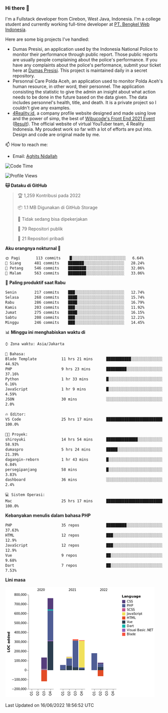 ### Hi there 👋
I'm a Fullstack developer from Cirebon, West Java, Indonesia. I'm a college student and currently working full-time developer at [PT. Bengkel Web Indonesia](https://github.com/PT-Bengkel-Web-Indonesia).

Here are some big projects I've handled:
- Dumas Presisi, an application used by the Indonesia National Police to monitor their performance through public report. Those public reports are usually people complaining about the police's performance. If you have any complaints about the police's performance, submit your ticket here at [Dumas Presisi](https://dumaspresisi.polri.go.id/dumaspro). This project is maintained daily in a secret repository.
- Personnal Care Polda Aceh, an application used to monitor Polda Aceh's human resource, in other word, their personnel. The application consisting the statistic to give the admin an insight about what action needs to be done in the future based on the data given. The data includes personnel's health, title, and death. It is a private project so I couldn't give any examples.
- [4Reality.id](https://4reality.id), a company profile website designed and made using love and the power of simp, the best of [Wibucode's Front End 2021 Event](https://github.com/wibucode02/submision-event-frontend-2021) ([Result](https://github.com/wibucode02/top-5-pemenang-event-front-end-wibucode-2021)). The official website of virtual YouTuber team, 4 Reality Indonesia. My proudest work so far with a lot of efforts are put into. Design and code are original made by me.

📫 How to reach me:
- Email: [Aghits Nidallah](mailto:yourlovelydev@gmail.com)

<!--START_SECTION:waka-->
![Code Time](http://img.shields.io/badge/Code%20Time-0%20secs-blue)

![Profile Views](http://img.shields.io/badge/Profil%20dilihat-0-blue)

**🐱 Dataku di GitHub** 

> 🏆 1,259 Kontribusi pada 2022
 > 
> 📦 1.1 MB Digunakan di GitHub Storage 
 > 
> 🚫 Tidak sedang bisa dipekerjakan
 > 
> 📜 79 Repositori publik 
 > 
> 🔑 21 Repositori pribadi  
 > 
**Aku orangnya nokturnal 🦉** 

```text
🌞 Pagi       113 commits    █░░░░░░░░░░░░░░░░░░░░░░░░   6.64% 
🌆 Siang      481 commits    ███████░░░░░░░░░░░░░░░░░░   28.24% 
🌃 Petang     546 commits    ████████░░░░░░░░░░░░░░░░░   32.06% 
🌙 Malam      563 commits    ████████░░░░░░░░░░░░░░░░░   33.06%

```
📅 **Paling produktif saat Rabu** 

```text
Senin        217 commits    ███░░░░░░░░░░░░░░░░░░░░░░   12.74% 
Selasa       268 commits    ████░░░░░░░░░░░░░░░░░░░░░   15.74% 
Rabu         286 commits    ████░░░░░░░░░░░░░░░░░░░░░   16.79% 
Kamis        203 commits    ███░░░░░░░░░░░░░░░░░░░░░░   11.92% 
Jumat        275 commits    ████░░░░░░░░░░░░░░░░░░░░░   16.15% 
Sabtu        208 commits    ███░░░░░░░░░░░░░░░░░░░░░░   12.21% 
Minggu       246 commits    ███░░░░░░░░░░░░░░░░░░░░░░   14.45%

```


📊 **Minggu ini menghabiskan waktu di** 

```text
⌚︎ Zona waktu: Asia/Jakarta

💬 Bahasa: 
Blade Template           11 hrs 21 mins      ███████████░░░░░░░░░░░░░░   44.92% 
PHP                      9 hrs 23 mins       █████████░░░░░░░░░░░░░░░░   37.16% 
Python                   1 hr 33 mins        █░░░░░░░░░░░░░░░░░░░░░░░░   6.16% 
JavaScript               1 hr 9 mins         █░░░░░░░░░░░░░░░░░░░░░░░░   4.59% 
JSON                     30 mins             ░░░░░░░░░░░░░░░░░░░░░░░░░   2.0%

🔥 Editor: 
VS Code                  25 hrs 17 mins      █████████████████████████   100.0%

🐱‍💻 Proyek: 
shiroyuki                14 hrs 54 mins      ██████████████░░░░░░░░░░░   58.93% 
dumaspro                 5 hrs 24 mins       █████░░░░░░░░░░░░░░░░░░░░   21.39% 
dagangin-reborn          1 hr 43 mins        █░░░░░░░░░░░░░░░░░░░░░░░░   6.84% 
persegipanjang           58 mins             █░░░░░░░░░░░░░░░░░░░░░░░░   3.83% 
dashboard                36 mins             ░░░░░░░░░░░░░░░░░░░░░░░░░   2.4%

💻 Sistem Operasi: 
Mac                      25 hrs 17 mins      █████████████████████████   100.0%

```

**Kebanyakan menulis dalam bahasa PHP** 

```text
PHP                      35 repos            █████████░░░░░░░░░░░░░░░░   37.63% 
HTML                     12 repos            ███░░░░░░░░░░░░░░░░░░░░░░   12.9% 
JavaScript               12 repos            ███░░░░░░░░░░░░░░░░░░░░░░   12.9% 
Vue                      9 repos             ██░░░░░░░░░░░░░░░░░░░░░░░   9.68% 
Dart                     7 repos             ██░░░░░░░░░░░░░░░░░░░░░░░   7.53%

```


**Lini masa**

![Chart not found](https://raw.githubusercontent.com/NikarashiHatsu/NikarashiHatsu/master/charts/bar_graph.png) 


 Last Updated on 16/06/2022 18:56:52 UTC
<!--END_SECTION:waka-->
